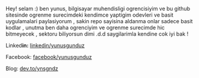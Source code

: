 
 Hey!  selam :)  ben yunus,  bilgisayar muhendisligi ogrencisiyim ve bu github sitesinde ogrenme surecimdeki kendimce yaptigim odevleri ve basit uygulamalari paylasiyorum , sakin  repo sayisina aldanma onlar sadece basit kodlar , unutma ben daha ogrenciyim ve ogrenme surecimde hic bitmeyecek , sektoru biliyorsun dimi .d.d   saygilarimla kendine cok iyi bak !
<p> Linked<b>in:</b> <a href="https://www.linkedin.com/in/yunusgunduz/">linkedin/yunusgunduz</a></p>
<p> Facebook:   <a href="http://fb.com/gndzyunus">facebook/yunusgunduz</a></p>
<p> Blog: <a href="https://dev.to/ynsgndz">dev.to/ynsgndz</a></p>

